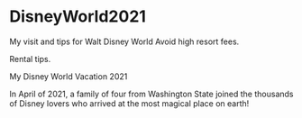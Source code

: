 # DisneyWorld2021
My visit and tips for Walt Disney World
Avoid high resort fees. 

Rental tips.
<html>
<head>

<meta charset="UTF-8" />

My Disney World Vacation 2021


</head>

<body>

<div id="example"> 

In April of 2021, a family of four 
from Washington State joined the
 thousands of Disney lovers who arrived at 
the most magical place on earth!

</div>

</body>

</html>
